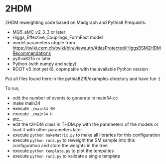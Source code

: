 # 2HDM
2HDM reweighting code based on Madgraph and Pythia8
Prequisits:
- MG5_aMC_v2_3_3 or later
- Higgs_Effective_Couplings_FormFact model
- model parameters ntuple from https://twiki.cern.ch/twiki/bin/viewauth/AtlasProtected/HiggsBSM2HDMRecommendations
- pythia8215 or later
- Python (with numpy and scipy)
- ROOT v5 (not yet 6), copmpatile with the available Python version

Put all files found here in the pythia8215/examples directory and have fun :)

To run,
- edit the number of events to generate in main34.cc
- make main34
- execute `./main34 SM`
- execute `./main34 H`
- etc...
- edit the t2HDM class in THDM.py with the parameters of the models or load it with other parameters later
- execute `python makeMatrix.py` to make all libraries for this configuration
- execute `python run2.py` to reweight the SM sample into this configuration and store the weights in the tree
- execute `python template.py` to plot the tempaltes
- execute `python run3.py` to validate a single template
